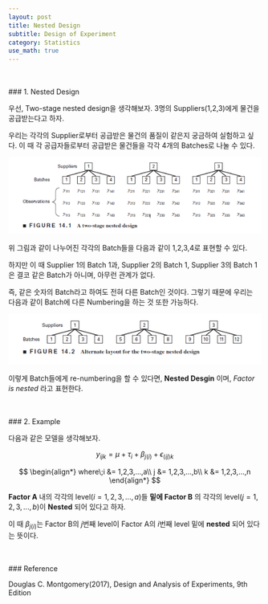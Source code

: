 ```yaml
---
layout: post
title: Nested Design
subtitle: Design of Experiment
category: Statistics
use_math: true
---
```


<br>
<br>
### 1. Nested Design

우선, Two-stage nested design을 생각해보자. 3명의 Suppliers(1,2,3)에게 물건을 공급받는다고 하자.

우리는 각각의 Supplier로부터 공급받은 물건의 품질이 같은지 궁금하여 실험하고 싶다. 이 때 각 공급자들로부터 공급받은 물건들을 각각 4개의 Batches로 나눌 수 있다.

<center><img src = '/post_img/191127/image1.png' width="600"/></center>

위 그림과 같이 나누어진 각각의 Batch들을 다음과 같이 1,2,3,4로 표현할 수 있다.

하지만 이 때 Supplier 1의 Batch 1과, Supplier 2의 Batch 1, Supplier 3의 Batch 1은 결코 같은 Batch가 아니며, 아무런 관계가 없다.

즉, 같은 숫자의 Batch라고 하여도 전혀 다른 Batch인 것이다. 그렇기 때문에 우리는 다음과 같이 Batch에 다른 Numbering을 하는 것 또한 가능하다.

<center><img src = '/post_img/191127/image2.png' width="600"/></center>

이렇게 Batch들에게 re-numbering을 할 수 있다면, __Nested Desgin__ 이며, _Factor is nested_ 라고 표현한다.


<br>
<br>
### 2. Example

다음과 같은 모델을 생각해보자.

$$y_{ijk} = \mu + \tau_i + \beta_{j(i)}+\epsilon_{(ij)k}$$

$$
\begin{align*}
where\;i &= 1,2,3,...,a\\
j &= 1,2,3,...,b\\
k &= 1,2,3,...,n
\end{align*}
$$

__Factor A__ 내의 각각의 level($i = 1,2,3,...,a$)들 __밑에 Factor B__ 의 각각의 level($j = 1,2,3,...,b$)이 __Nested__ 되어 있다고 하자.

이 때 $\beta_{j(i)}$는 Factor B의 $j$번째 level이 Factor A의 $i$번째 level 밑에 __nested__ 되어 있다는 뜻이다.


<br>
<br>
### Reference

Douglas C. Montgomery(2017), Design and Analysis of Experiments, 9th Edition

<br>
<br>
